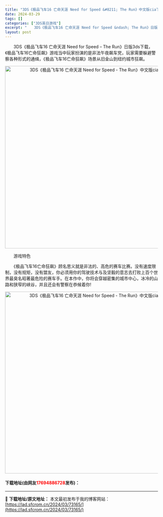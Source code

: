 ```yaml
---
title: "3DS《极品飞车16 亡命天涯 Need for Speed &#8211; The Run》中文版cia下载"
date: 2024-03-29
tags: []
categories: ["3DS英日游戏"]
excerpt: "　　3DS《极品飞车16 亡命天涯 Need for Speed &ndash; The Run》日版3ds下载，《极品飞车16亡命狂飙》游戏当中玩家扮演的是非法午夜飙车党，玩家需要躲避警察各种形式的通缉，《极品飞车16亡命狂飙》场景从旧金山到纽约城市狂飙。 　　游戏特色 　　《极品飞车16亡命狂飙&hellip;"
layout: post
---
```


 <p>　　3DS《极品飞车16 亡命天涯 Need for Speed &ndash; The Run》日版3ds下载，《极品飞车16亡命狂飙》游戏当中玩家扮演的是非法午夜飙车党，玩家需要躲避警察各种形式的通缉，《极品飞车16亡命狂飙》场景从旧金山到纽约城市狂飙。</p> <p align="center"><img align="" border="0" src="https://lad.sfcrom.cn/wp-content/uploads/2024/03/20240329_66062b4e77722.webp" width="599" alt="3DS《极品飞车16 亡命天涯 Need for Speed - The Run》中文版cia下载" /></p> <p>　　游戏特色</p> <p>　　《极品飞车16亡命狂飙》顾名思义就是非法的、高危的赛车比赛。没有速度限制，没有规矩，没有盟友，你必须用你的驾驶技术与及坚毅的意志去打败上百个世界最臭名昭著最危险的赛车手。在本作中，你将会穿越密集的城市中心，冰冷的山路和狭窄的峡谷，并且还会有警察在恭候着你!</p> <p align="center"><img align="" border="0" src="https://lad.sfcrom.cn/wp-content/uploads/2024/03/20240329_66062b4ed4375.webp" width="597" alt="3DS《极品飞车16 亡命天涯 Need for Speed - The Run》中文版cia下载" /></p> <p><h4>下载地址(由网友<font color="red">17694886728</font>发布)：</h4></p> 

---
📖 **下载地址/原文地址：** 本文最初发布于我的博客网站：[https://lad.sfcrom.cn/2024/03/73165/](https://lad.sfcrom.cn/2024/03/73165/)
